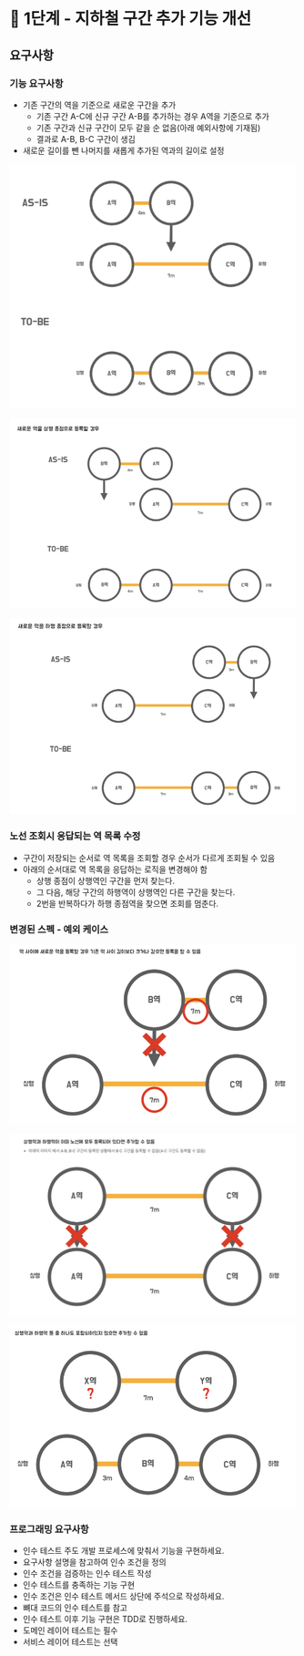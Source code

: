 # 🚀 1단계 - 지하철 구간 추가 기능 개선

## 요구사항
### 기능 요구사항

- 기존 구간의 역을 기준으로 새로운 구간을 추가
  - 기존 구간 A-C에 신규 구간 A-B를 추가하는 경우 A역을 기준으로 추가
  - 기존 구간과 신규 구간이 모두 같을 순 없음(아래 예외사항에 기재됨)
  - 결과로 A-B, B-C 구간이 생김
- 새로운 길이를 뺀 나머지를 새롭게 추가된 역과의 길이로 설정


![](images/69bffb08.png)

![](images/860a08af.png)

![](images/d668e184.png)

### 노선 조회시 응답되는 역 목록 수정
- 구간이 저장되는 순서로 역 목록을 조회할 경우 순서가 다르게 조회될 수 있음
- 아래의 순서대로 역 목록을 응답하는 로직을 변경해야 함
  - 상행 종점이 상행역인 구간을 먼저 찾는다.
  - 그 다음, 해당 구간의 하행역이 상행역인 다른 구간을 찾는다.
  - 2번을 반복하다가 하행 종점역을 찾으면 조회를 멈춘다.

### 변경된 스펙 - 예외 케이스

![](images/3afca8ab.png)

![](images/1abafeb4.png)

![](images/8a078bbb.png)

### 프로그래밍 요구사항
- 인수 테스트 주도 개발 프로세스에 맞춰서 기능을 구현하세요.
- 요구사항 설명을 참고하여 인수 조건을 정의
- 인수 조건을 검증하는 인수 테스트 작성
- 인수 테스트를 충족하는 기능 구현
- 인수 조건은 인수 테스트 메서드 상단에 주석으로 작성하세요.
- 뼈대 코드의 인수 테스트를 참고
- 인수 테스트 이후 기능 구현은 TDD로 진행하세요.
- 도메인 레이어 테스트는 필수
- 서비스 레이어 테스트는 선택
